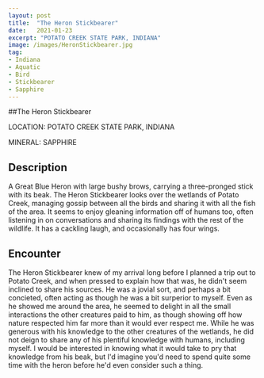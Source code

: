 ```yaml
---
layout: post
title:  "The Heron Stickbearer"
date:   2021-01-23
excerpt: "POTATO CREEK STATE PARK, INDIANA"
image: /images/HeronStickbearer.jpg
tag:
- Indiana
- Aquatic
- Bird
- Stickbearer
- Sapphire
---
```


##The Heron Stickbearer

LOCATION: POTATO CREEK STATE PARK, INDIANA

MINERAL: SAPPHIRE

## Description

A Great Blue Heron with large bushy brows, carrying a three-pronged stick with its beak. The Heron Stickbearer looks over the wetlands of Potato Creek, managing gossip between all the birds and sharing it with all the fish of the area. It seems to enjoy gleaning information off of humans too, often listening in on conversations and sharing its findings with the rest of the wildlife. It has a cackling laugh, and occasionally has four wings.

## Encounter
The Heron Stickbearer knew of my arrival long before I planned a trip out to Potato Creek, and when pressed to explain how that was, he didn't seem inclined to share his sources. He was a jovial sort, and perhaps a bit concieted, often acting as though he was a bit surperior to myself. Even as he showed me around the area, he seemed to delight in all the small interactions the other creatures paid to him, as though showing off how nature respected him far more than it would ever respect me. While he was generous with his knowledge to the other creatures of the wetlands, he did not deign to share any of his plentiful knowledge with humans, including myself. I would be interested in knowing what it would take to pry that knowledge from his beak, but I'd imagine you'd need to spend quite some time with the heron before he'd even consider such a thing.

